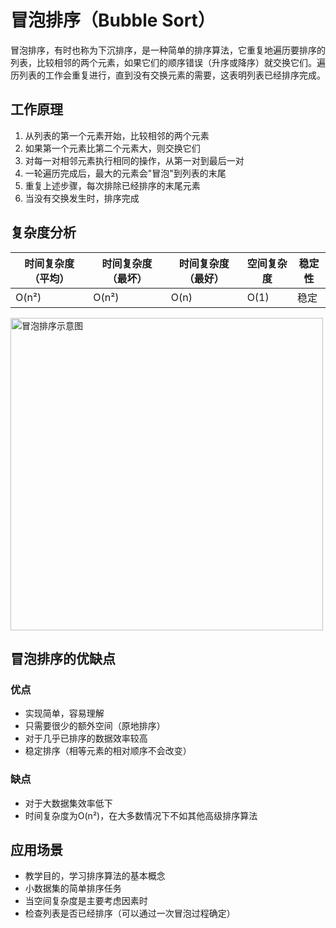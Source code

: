 # 冒泡排序（Bubble Sort）

冒泡排序，有时也称为下沉排序，是一种简单的排序算法，它重复地遍历要排序的列表，比较相邻的两个元素，如果它们的顺序错误（升序或降序）就交换它们。遍历列表的工作会重复进行，直到没有交换元素的需要，这表明列表已经排序完成。

## 工作原理

1. 从列表的第一个元素开始，比较相邻的两个元素
2. 如果第一个元素比第二个元素大，则交换它们
3. 对每一对相邻元素执行相同的操作，从第一对到最后一对
4. 一轮遍历完成后，最大的元素会"冒泡"到列表的末尾
5. 重复上述步骤，每次排除已经排序的末尾元素
6. 当没有交换发生时，排序完成

## 复杂度分析

| 时间复杂度（平均） | 时间复杂度（最坏） | 时间复杂度（最好） | 空间复杂度 | 稳定性 |
|-----------------|-----------------|-----------------|-----------|-------|
| O(n²)           | O(n²)           | O(n)            | O(1)      | 稳定   |

<img src="/AnimatedArea/sorting/BubbleSort/bubblesort.png" alt="冒泡排序示意图" width="500px" />

## 冒泡排序的优缺点

### 优点
- 实现简单，容易理解
- 只需要很少的额外空间（原地排序）
- 对于几乎已排序的数据效率较高
- 稳定排序（相等元素的相对顺序不会改变）

### 缺点
- 对于大数据集效率低下
- 时间复杂度为O(n²)，在大多数情况下不如其他高级排序算法

## 应用场景
- 教学目的，学习排序算法的基本概念
- 小数据集的简单排序任务
- 当空间复杂度是主要考虑因素时
- 检查列表是否已经排序（可以通过一次冒泡过程确定）